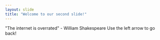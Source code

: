 ```yaml
---
layout: slide
title: "Welcome to our second slide!"
---
```

"The internet is overrated" - William Shakespeare
Use the left arrow to go back!
